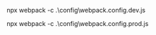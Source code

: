 <!-- 不同配置文件 打包命令 -->
npx webpack -c .\config\webpack.config.dev.js

npx webpack -c .\config\webpack.config.prod.js
